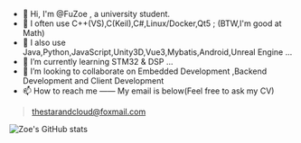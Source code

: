 ﻿- 👋 Hi, I'm @FuZoe , a university student.
- 👀 I often use C++(VS),C(Keil),C#,Linux/Docker,Qt5 ; (BTW,I'm good at Math)
- 👀 I also use Java,Python,JavaScript,Unity3D,Vue3,Mybatis,Android,Unreal Engine ...
- 🌱 I’m currently learning STM32 & DSP  ...
- 💞️ I’m looking to collaborate on  Embedded Development ,Backend Development and Client Development 
- 📫 How to reach me —— My email is below(Feel free to ask my CV)

>  thestarandcloud@foxmail.com

![Zoe's GitHub stats](https://github-readme-stats.vercel.app/api?username=fuzoe&show_icons=true&theme=tokyonight)
